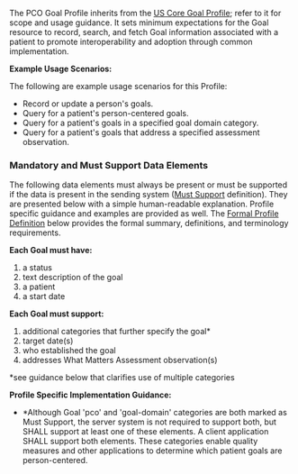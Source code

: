 The PCO Goal Profile inherits from the [US Core Goal Profile](https://hl7.org/fhir/us/core/STU6.1/StructureDefinition-us-core-goal.html); refer to it for scope and usage guidance. It sets minimum expectations for the Goal resource to record, search, and fetch Goal information associated with a patient to promote interoperability and adoption through common implementation.

**Example Usage Scenarios:**

The following are example usage scenarios for this Profile:
* Record or update a person's goals.
* Query for a patient's person-centered goals.
* Query for a patient's goals in a specified goal domain category.
* Query for a patient's goals that address a specified assessment observation.

### Mandatory and Must Support Data Elements

The following data elements must always be present or must be supported if the data is present in the sending system ([Must Support](formal_specification.html#must-support) definition). They are presented below with a simple human-readable explanation.  Profile specific guidance and examples are provided as well.  The [Formal Profile Definition](#profile) below provides the formal summary, definitions, and terminology requirements.

**Each Goal must have:**

1. a status
1. text description of the goal
1. a patient
1. a start date

**Each Goal must support:**

1. additional categories that further specify the goal*
1. target date(s)
1. who established the goal
1. addresses What Matters Assessment observation(s)

*see guidance below that clarifies use of multiple categories

**Profile Specific Implementation Guidance:**

* *Although Goal 'pco' and 'goal-domain' categories are both marked as Must Support, the server system is not required to support both, but SHALL support at least one of these elements. A client application SHALL support both elements. These categories enable quality measures and other applications to determine which patient goals are person-centered.